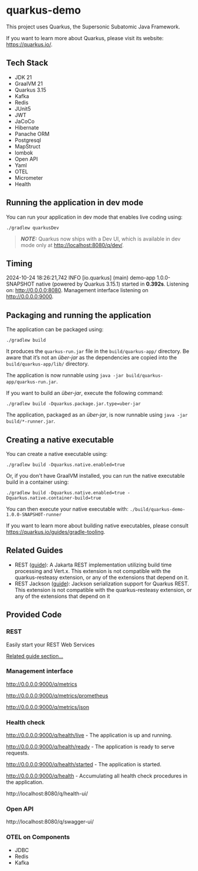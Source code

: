 # quarkus-demo

This project uses Quarkus, the Supersonic Subatomic Java Framework.

If you want to learn more about Quarkus, please visit its website: <https://quarkus.io/>.

## Tech Stack

- JDK 21
- GraalVM 21
- Quarkus 3.15
- Kafka
- Redis
- JUnit5
- JWT
- JaCoCo
- Hibernate
- Panache ORM
- Postgresql
- MapStruct
- lombok
- Open API
- Yaml
- OTEL
- Micrometer
- Health

## Running the application in dev mode

You can run your application in dev mode that enables live coding using:

```shell script
./gradlew quarkusDev
```

> **_NOTE:_**  Quarkus now ships with a Dev UI, which is available in dev mode only at <http://localhost:8080/q/dev/>.

## Timing

2024-10-24 18:26:21,742 INFO  [io.quarkus] (main) demo-app 1.0.0-SNAPSHOT native (powered by Quarkus 3.15.1) started in __0.392s__. Listening on: http://0.0.0.0:8080. Management interface listening on http://0.0.0.0:9000.


## Packaging and running the application

The application can be packaged using:

```shell script
./gradlew build
```

It produces the `quarkus-run.jar` file in the `build/quarkus-app/` directory.
Be aware that it’s not an _über-jar_ as the dependencies are copied into the `build/quarkus-app/lib/` directory.

The application is now runnable using `java -jar build/quarkus-app/quarkus-run.jar`.

If you want to build an _über-jar_, execute the following command:

```shell script
./gradlew build -Dquarkus.package.jar.type=uber-jar
```

The application, packaged as an _über-jar_, is now runnable using `java -jar build/*-runner.jar`.

## Creating a native executable

You can create a native executable using:

```shell script
./gradlew build -Dquarkus.native.enabled=true
```

Or, if you don't have GraalVM installed, you can run the native executable build in a container using:

```shell script
./gradlew build -Dquarkus.native.enabled=true -Dquarkus.native.container-build=true
```

You can then execute your native executable with: `./build/quarkus-demo-1.0.0-SNAPSHOT-runner`

If you want to learn more about building native executables, please consult <https://quarkus.io/guides/gradle-tooling>.

## Related Guides

- REST ([guide](https://quarkus.io/guides/rest)): A Jakarta REST implementation utilizing build time processing and Vert.x. This extension is not compatible with the quarkus-resteasy extension, or any of the extensions that depend on it.
- REST Jackson ([guide](https://quarkus.io/guides/rest#json-serialisation)): Jackson serialization support for Quarkus REST. This extension is not compatible with the quarkus-resteasy extension, or any of the extensions that depend on it

## Provided Code

### REST

Easily start your REST Web Services

[Related guide section...](https://quarkus.io/guides/getting-started-reactive#reactive-jax-rs-resources)


### Management interface

http://0.0.0.0:9000/q/metrics

http://0.0.0.0:9000/q/metrics/prometheus

http://0.0.0.0:9000/q/metrics/json

### Health check

http://0.0.0.0:9000/q/health/live - The application is up and running.

http://0.0.0.0:9000/q/health/ready - The application is ready to serve requests.

http://0.0.0.0:9000/q/health/started - The application is started.

http://0.0.0.0:9000/q/health - Accumulating all health check procedures in the application.

http://localhost:8080/q/health-ui/

### Open API

http://localhost:8080/q/swagger-ui/

### OTEL on Components

- JDBC
- Redis
- Kafka
